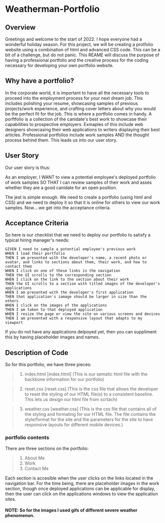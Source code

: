 # Weatherman-Portfolio

## Overview
Greetings and welcome to the start of 2022. I hope everyone had a wonderful holiday season. For this project, we will be creating a protfolio website using a combination of html and advanced CSS code. This can be a bit of a challenge, but do not panic. This REAME will discuss the purpose of having a professional portfolio and the creative process for the coding necessary for developing your own portfolio website.

## Why have a portfolio?
In the corporate world, it is important to have all the necessary tools to proceed into the employment process for your next dream job. This includes polishing your resume, showcasing samples of previous projects/work experience, and crafting cover letters about why you would be the perfect fit for the job. This is where a portfolio comes in handy. A porftfolio is a collection of the canidate's best work to showcase their capabilities to prospective employers. Exmaples of this include web designers showcasing their web applications to writers displaying their best articles. Professional portfolios include work samples AND the thought process behind them. This leads us into our user story.

## User Story
Our user story is thus:

As an employer, I WANT to view a potential employee's deployed portfolio of work samples SO THAT I can review samples of their work and asses whether they are a good canidate for an open position.

The jest is simple enough. We need to create a portfolio (using html and CSS) and we need to deploy it so that it is online for others to view our work samples. Now....we get into the acceptance criteria.

## Acceptance Criteria
So here is our checklist that we need to deploy our portfolio to satisfy a typical hiring manager's needs:

```
GIVEN I need to sample a potential employee's previous work
WHEN I load their portfolio
THEN I am presented with the developer's name, a recent photo or avatar, and links to sections about them, their work, and how to contact them
WHEN I click on one of these links in the navigation
THEN the UI scrolls to the corresponding section
WHEN I click on the link to the section about their work
THEN the UI scrolls to a section with titled images of the developer's applications
WHEN I am presented with the developer's first application
THEN that application's iamage should be larger in size than the others
WHEN I click on the images of the applications
THEN I am taken to that deployed application
WHEN I resize the page or view the site on various screens and devices
THEN I am presented with a responsive layout that adapts to my viewport
```

If you do not have any applications delpoyed yet, then you can suppliment this by having placeholder images and names.

## Description of Code

So for this portfolio, we have three pieces:
> 1. index.html [index.html] (This is our sematic html file with the backbone information for our portfolio)

> 2. reset.css [reset.css] (This is the css file that allows the developer to reset the styling of our HTML file(s) to a consistent baseline. This lets us design our html file from scrtach)

> 3. weather.css [weather.css] (This is the css file that contains all of the styling and formating for our HTML file. The file contains the style/format for the site and the parameters for the site to have responsive layouts for different mobile devices.)

### portfolio contents

There are three sections on the portfolio:

>1. About Me
>2. Work
>3. Contact Me

Each section is accesible when the user clicks on the links located in the navigation bar. For the time being, there are placeholder images in the work section, though once deployed applications can be applicable for display, then the user can click on the applications windows to view the application sites.

#### NOTE: So for the images I used gifs of different severe weather phenomenon.
